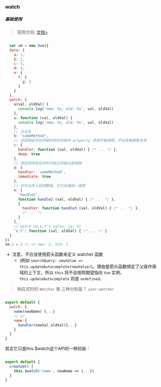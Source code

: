 <!--
 * @Author: hy
 * @Date: 2022-04-10 13:05:30
 * @LastEditors: hy
 * @Description: 
 * @LastEditTime: 2022-04-10 13:47:58
 * @FilePath: /interview-questions/packages/vue2-vue_config_js/src/views/Watch/readme.md
 * Copyright 2022 hy, All Rights Reserved. 
 * 仅供学习使用~
-->




### watch


##### 基础使用

> 官网文档: [文档>](https://cn.vuejs.org/v2/api/#watch)

```js

  var vm = new Vue({
  data: {
    a: 1,
    b: 2,
    c: 3,
    d: 4,
    e: {
      f: {
        g: 5
      }
    }
  },
  watch: {
    a(val, oldVal) {
      console.log('new: %s, old: %s', val, oldVal)
    },
    a: function (val, oldVal) {
      console.log('new: %s, old: %s', val, oldVal)
    },
    // 方法名
    b: 'someMethod',
    // 该回调会在任何被侦听的对象的 property 改变时被调用，不论其被嵌套多深
    c: {
      handler: function (val, oldVal) { /* ... */ },
      deep: true
    },
    // 该回调将会在侦听开始之后被立即调用
    d: {
      handler: 'someMethod',
      immediate: true
    },
    // 你可以传入回调数组，它们会被逐一调用
    e: [
      'handle1',
      function handle2 (val, oldVal) { /* ... */ },
      {
        handler: function handle3 (val, oldVal) { /* ... */ },
        /* ... */
      }
    ],
    // watch vm.e.f's value: {g: 5}
    'e.f': function (val, oldVal) { /* ... */ }
  }
})
vm.a = 2 // => new: 2, old: 1

```

-  注意，不应该使用箭头函数来定义 watcher 函数
    -  (例如 `searchQuery: newValue => this.updateAutocomplete(newValue)`)。理由是箭头函数绑定了父级作用域的上下文，所以 `this` 将不会按照期望指向 `Vue` 实例，`this.updateAutocomplete` 将是 `undefined。`

> 响应式时的 `Watcher` 类 三种分别是？ `user-watcher`

``` js

export default {
  watch: {
    name(newName) {...}
    // or
    name:{
      handler(newVal,oldVal){...}
    }
  }
}

```

其实它只是this.$watch这个API的一种封装：

``` js

export default {
  created() {
    this.$watch('name', newName => {...})
  }
}

``` 
